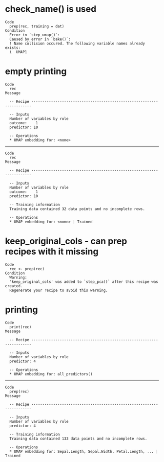 # check_name() is used

    Code
      prep(rec, training = dat)
    Condition
      Error in `step_umap()`:
      Caused by error in `bake()`:
      ! Name collision occured. The following variable names already exists:
      i  UMAP1

# empty printing

    Code
      rec
    Message
      
      -- Recipe ----------------------------------------------------------------------
      
      -- Inputs 
      Number of variables by role
      outcome:    1
      predictor: 10
      
      -- Operations 
      * UMAP embedding for: <none>

---

    Code
      rec
    Message
      
      -- Recipe ----------------------------------------------------------------------
      
      -- Inputs 
      Number of variables by role
      outcome:    1
      predictor: 10
      
      -- Training information 
      Training data contained 32 data points and no incomplete rows.
      
      -- Operations 
      * UMAP embedding for: <none> | Trained

# keep_original_cols - can prep recipes with it missing

    Code
      rec <- prep(rec)
    Condition
      Warning:
      'keep_original_cols' was added to `step_pca()` after this recipe was created.
      Regenerate your recipe to avoid this warning.

# printing

    Code
      print(rec)
    Message
      
      -- Recipe ----------------------------------------------------------------------
      
      -- Inputs 
      Number of variables by role
      predictor: 4
      
      -- Operations 
      * UMAP embedding for: all_predictors()

---

    Code
      prep(rec)
    Message
      
      -- Recipe ----------------------------------------------------------------------
      
      -- Inputs 
      Number of variables by role
      predictor: 4
      
      -- Training information 
      Training data contained 133 data points and no incomplete rows.
      
      -- Operations 
      * UMAP embedding for: Sepal.Length, Sepal.Width, Petal.Length, ... | Trained

